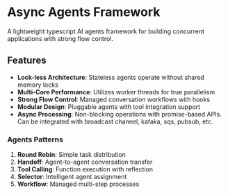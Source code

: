 # Async Agents Framework

A lightweight typescript AI agents framework for building concurrent applications with strong flow control.

## Features

- **Lock-less Architecture**: Stateless agents operate without shared memory locks  
- **Multi-Core Performance**: Utilizes worker threads for true parallelism  
- **Strong Flow Control**: Managed conversation workflows with hooks    
- **Modular Design**: Pluggable agents with tool integration support  
- **Async Processing**: Non-blocking operations with promise-based APIs. Can be integrated with broadcast channel, kafaka, sqs, pubsub, etc.

### Agents Patterns
1. **Round Robin**: Simple task distribution  
2. **Handoff**: Agent-to-agent conversation transfer  
3. **Tool Calling**: Function execution with reflection  
4. **Selector**: Intelligent agent assignment  
5. **Workflow**: Managed multi-step processes  
